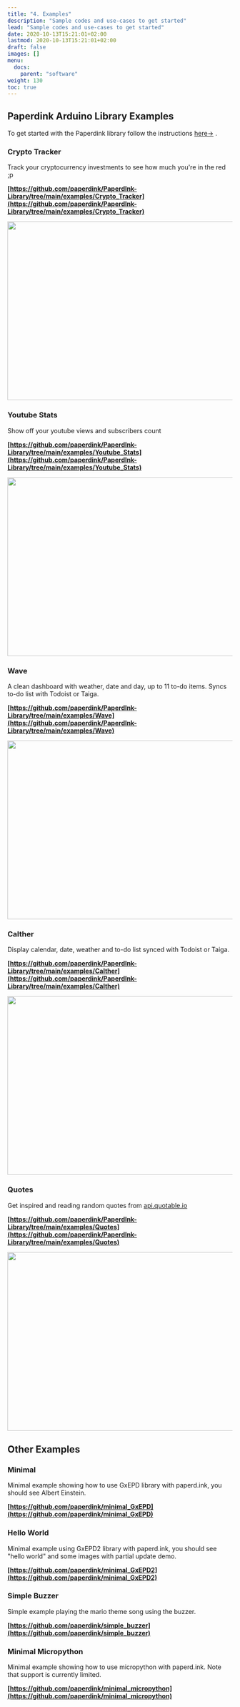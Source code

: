 ```yaml
---
title: "4. Examples"
description: "Sample codes and use-cases to get started"
lead: "Sample codes and use-cases to get started"
date: 2020-10-13T15:21:01+02:00
lastmod: 2020-10-13T15:21:01+02:00
draft: false
images: []
menu:
  docs:
    parent: "software"
weight: 130
toc: true
---
```


## Paperdink Arduino Library Examples

To get started with the Paperdink library follow the instructions [here→](https://docs.paperd.ink/docs/software/getting-started/#paperdink-library) .

### Crypto Tracker
Track your cryptocurrency investments to see how much you're in the red ;p

**[https://github.com/paperdink/PaperdInk-Library/tree/main/examples/Crypto_Tracker](https://github.com/paperdink/PaperdInk-Library/tree/main/examples/Crypto_Tracker)**

<img src="https://github.com/paperdink/PaperdInk-Library/raw/main/examples/Crypto_Tracker/Crypto_Tracker.png" width="600" height="400">

### Youtube Stats
Show off your youtube views and subscribers count

**[https://github.com/paperdink/PaperdInk-Library/tree/main/examples/Youtube_Stats](https://github.com/paperdink/PaperdInk-Library/tree/main/examples/Youtube_Stats)**

<img src="https://github.com/paperdink/PaperdInk-Library/raw/main/examples/Youtube_Stats/Youtube_Stats.png" width="600" height="400">

### Wave
A clean dashboard with weather, date and day, up to 11 to-do items. Syncs to-do list with Todoist or Taiga.

**[https://github.com/paperdink/PaperdInk-Library/tree/main/examples/Wave](https://github.com/paperdink/PaperdInk-Library/tree/main/examples/Wave)**

<img src="https://github.com/paperdink/PaperdInk-Library/raw/main/examples/Wave/Wave.png" width="600" height="400">

### Calther
Display calendar, date, weather and to-do list synced with Todoist or Taiga.

**[https://github.com/paperdink/PaperdInk-Library/tree/main/examples/Calther](https://github.com/paperdink/PaperdInk-Library/tree/main/examples/Calther)**

<img src="https://github.com/paperdink/PaperdInk-Library/raw/main/examples/Calther/Calther.png" width="600" height="400">

### Quotes
Get inspired and reading random quotes from [api.quotable.io](https://github.com/lukePeavey/quotable)

**[https://github.com/paperdink/PaperdInk-Library/tree/main/examples/Quotes](https://github.com/paperdink/PaperdInk-Library/tree/main/examples/Quotes)**

<img src="https://github.com/paperdink/PaperdInk-Library/raw/main/examples/Quotes/Quotes.png" width="600" height="400">

## Other Examples

### Minimal
Minimal example showing how to use GxEPD library with paperd.ink, you should see Albert Einstein.

**[https://github.com/paperdink/minimal_GxEPD](https://github.com/paperdink/minimal_GxEPD)**

### Hello World
Minimal example using GxEPD2 library with paperd.ink, you should see "hello world" and some images with partial update demo.

**[https://github.com/paperdink/minimal_GxEPD2](https://github.com/paperdink/minimal_GxEPD2)**

### Simple Buzzer
Simple example playing the mario theme song using the buzzer.

**[https://github.com/paperdink/simple_buzzer](https://github.com/paperdink/simple_buzzer)**

### Minimal Micropython
Minimal example showing how to use micropython with paperd.ink. Note that support is currently limited.

**[https://github.com/paperdink/minimal_micropython](https://github.com/paperdink/minimal_micropython)**


